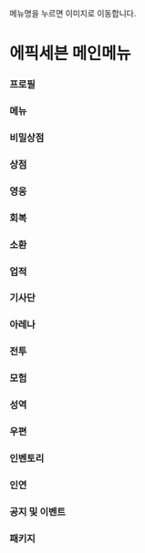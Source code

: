 메뉴명을 누르면 이미지로 이동합니다.

# 에픽세븐 메인메뉴
### 프로필
### 메뉴
### 비밀상점
### 상점
### 영웅
### 회복
### 소환
### 업적
### 기사단
### 아레나
### 전투
### 모험
### 성역
### 우편
### 인벤토리
### 인연
### 공지 및 이벤트
### 패키지

